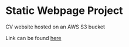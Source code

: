 # Static Webpage Project
CV website hosted on an AWS S3 bucket 

Link can be found [here](http://jordanrtodd.s3-website.eu-west-2.amazonaws.com/)
